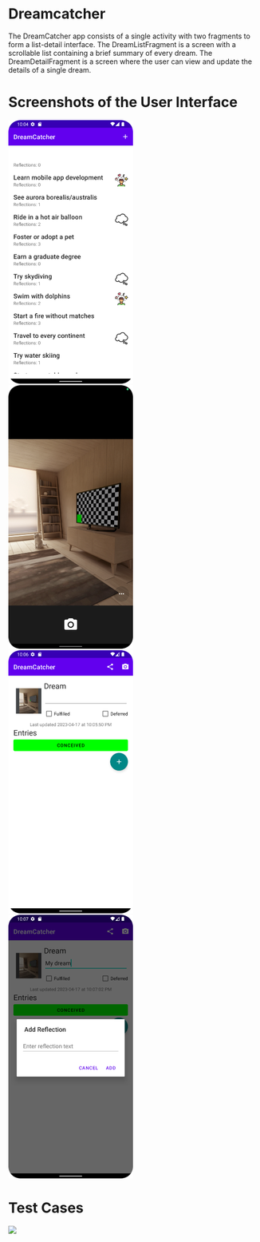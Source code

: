 # Dreamcatcher
The DreamCatcher app consists of a single activity with two fragments to form a list-detail interface. 
The DreamListFragment is a screen with a scrollable list containing a brief summary of every dream. 
The DreamDetailFragment is a screen where the user can view and update the details of a single dream.

# Screenshots of the User Interface
<img src="https://github.com/abrarrhine/Dreamcatcher/blob/master/homepage.png" width=250><br>
<img src="https://github.com/abrarrhine/Dreamcatcher/blob/master/camera.png" width=250><br>
<img src="https://github.com/abrarrhine/Dreamcatcher/blob/master/form.png" width=250><br>
<img src="https://github.com/abrarrhine/Dreamcatcher/blob/master/reflection_text.png" width=250><br>

# Test Cases
<img src="https://github.com/abrarrhine/Dreamcatcher-main/blob/master/ProjectDreamcatcherresult.PNG" width=1000><br>

